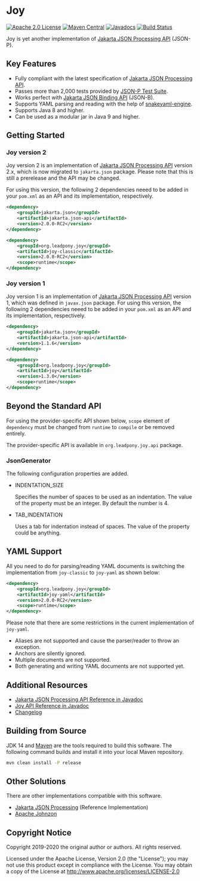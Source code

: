 # Joy

[![Apache 2.0 License](https://img.shields.io/:license-Apache%202.0-blue.svg)](https://www.apache.org/licenses/LICENSE-2.0)
[![Maven Central](https://img.shields.io/maven-central/v/org.leadpony.joy/joy-classic.svg?label=Maven%20Central)](https://search.maven.org/search?q=g:%22org.leadpony.joy%22%20AND%20a:%22joy-classic%22)
[![Javadocs](https://www.javadoc.io/badge/jakarta.json/jakarta.json-api.svg)](https://www.javadoc.io/doc/jakarta.json/jakarta.json-api/1.1.6/index.html)
[![Build Status](https://travis-ci.org/leadpony/joy.svg?branch=master)](https://travis-ci.org/leadpony/joy)

Joy is yet another implementation of [Jakarta JSON Processing API] (JSON-P).

## Key Features

* Fully compliant with the latest specification of [Jakarta JSON Processing API].
* Passes more than 2,000 tests provided by [JSON-P Test Suite].
* Works perfect with [Jakarta JSON Binding API] (JSON-B).
* Supports YAML parsing and reading with the help of [snakeyaml-engine].
* Supports Java 8 and higher.
* Can be used as a modular jar in Java 9 and higher.

## Getting Started

### Joy version 2

Joy version 2 is an implementation of [Jakarta JSON Processing API] version 2.x, which is now migrated to `jakarta.json` package. Please note that this is still a prerelease and the API may be changed.

For using this version, the following 2 dependencies neeed to be added in your `pom.xml` as an API and its implementation, respectively.

```xml
<dependency>
    <groupId>jakarta.json</groupId>
    <artifactId>jakarta.json-api</artifactId>
    <version>2.0.0-RC2</version>
</dependency>

<dependency>
    <groupId>org.leadpony.joy</groupId>
    <artifactId>joy-classic</artifactId>
    <version>2.0.0-RC2</version>
    <scope>runtime</scope>
</dependency>
```

### Joy version 1

Joy version 1 is an implementation of [Jakarta JSON Processing API] version 1, which was defined in `javax.json` package. For using this version, the following 2 dependencies neeed to be added in your `pom.xml` as an API and its implementation, respectively.

```xml
<dependency>
    <groupId>jakarta.json</groupId>
    <artifactId>jakarta.json-api</artifactId>
    <version>1.1.6</version>
</dependency>

<dependency>
    <groupId>org.leadpony.joy</groupId>
    <artifactId>joy</artifactId>
    <version>1.3.0</version>
    <scope>runtime</scope>
</dependency>
```

## Beyond the Standard API

For using the provider-specific API shown below, `scope` element of `dependency` must be changed from `runtime` to `compile` or be removed entirely.

The provider-specific API is available in `org.leadpony.joy.api` package.

### JsonGenerator

The following configuration properties are added.

* INDENTATION_SIZE

  Specifies the number of spaces to be used as an
  indentation. The value of the property must be an integer. By default the
  number is 4.

* TAB_INDENTATION

  Uses a tab for indentation instead of spaces. The
  value of the property could be anything.

## YAML Support

All you need to do for parsing/reading YAML documents is switching the implementation from `joy-classic` to `joy-yaml` as shown below:

```xml
<dependency>
    <groupId>org.leadpony.joy</groupId>
    <artifactId>joy-yaml</artifactId>
    <version>2.0.0-RC2</version>
    <scope>runtime</scope>
</dependency>
```

Please note that there are some restrictions in the current implementation of `joy-yaml`.
* Aliases are not supported and cause the parser/reader to throw an exception.
* Anchors are silently ignored.
* Multiple documents are not supported.
* Both generating and writing YAML documents are not supported yet.

## Additional Resources
* [Jakarta JSON Processing API Reference in Javadoc](https://www.javadoc.io/doc/jakarta.json/jakarta.json-api)
* [Joy API Reference in Javadoc](https://javadoc.io/doc/org.leadpony.joy/joy-core)
* [Changelog](CHANGELOG.md)

## Building from Source

JDK 14 and [Maven] are the tools required to build this software. The following command builds and install it into your local Maven repository.

```bash
mvn clean install -P release
```

## Other Solutions

There are other implementations compatible with this software.

* [Jakarta JSON Processing] (Reference Implementation)
* [Apache Johnzon]

## Copyright Notice
Copyright 2019-2020 the original author or authors. All rights reserved.

Licensed under the Apache License, Version 2.0 (the "License");
you may not use this product except in compliance with the License.
You may obtain a copy of the License at
<http://www.apache.org/licenses/LICENSE-2.0>

[Apache 2.0 License]: https://www.apache.org/licenses/LICENSE-2.0
[Apache Johnzon]: https://johnzon.apache.org/
[Jakarta JSON Binding API]: http://json-b.net/
[Jakarta JSON Processing]: https://eclipse-ee4j.github.io/jsonp/
[Jakarta JSON Processing API]: https://eclipse-ee4j.github.io/jsonp/
[JSON-P Test Suite]: https://github.com/leadpony/jsonp-test-suite
[Maven]: https://maven.apache.org/
[snakeyaml-engine]: https://bitbucket.org/asomov/snakeyaml-engine